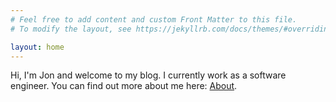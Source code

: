 ```yaml
---
# Feel free to add content and custom Front Matter to this file.
# To modify the layout, see https://jekyllrb.com/docs/themes/#overriding-theme-defaults

layout: home
---
```


Hi, I'm Jon and welcome to my blog.  I currently work as a software engineer.  You can find out more about me here: [About](/about).